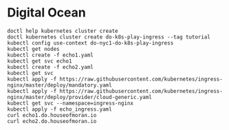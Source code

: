 # Digital Ocean

    doctl help kubernetes cluster create
    doctl kubernetes cluster create do-k8s-play-ingress --tag tutorial
    kubectl config use-context do-nyc1-do-k8s-play-ingress
    kubectl get nodes
    kubectl create -f echo1.yaml
    kubectl get svc echo1
    kubectl create -f echo2.yaml
    kubectl get svc
    kubectl apply -f https://raw.githubusercontent.com/kubernetes/ingress-nginx/master/deploy/mandatory.yaml
    kubectl apply -f https://raw.githubusercontent.com/kubernetes/ingress-nginx/master/deploy/provider/cloud-generic.yaml
    kubectl get svc --namespace=ingress-nginx
    kubectl apply -f echo_ingress.yaml
    curl echo1.do.houseofmoran.io
    curl echo2.do.houseofmoran.io
